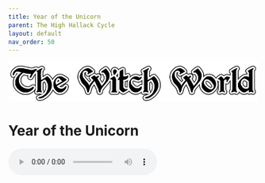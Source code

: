 ```yaml
---
title: Year of the Unicorn
parent: The High Hallack Cycle
layout: default
nav_order: 50
---
```


![Witch World](../../assets/img/swiat_czarownic.png "Witch World")

# Year of the Unicorn

<audio controls>
	 <source src="../../assets/mp3/godai_w_swiecie_czarownic_odcinek_13.mp3" type="audio/mpeg">
		Your browser does not support the audio element.
</audio>
